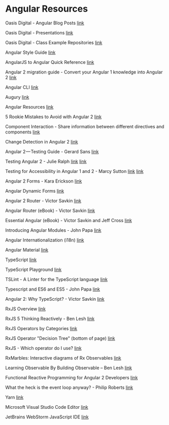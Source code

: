 # Angular Resources

Oasis Digital - Angular Blog Posts
[link](https://blog.oasisdigital.com/category/angularjs/)

Oasis Digital - Presentations
[link](https://www.youtube.com/user/OasisDigitalSoftware)

Oasis Digital - Class Example Repositories
[link](https://bitbucket.org/od-training)

Angular Style Guide
[link](https://angular.io/styleguide)

AngularJS to Angular Quick Reference
[link](https://angular.io/docs/ts/latest/cookbook/a1-a2-quick-reference.html)

Angular 2 migration guide - Convert your Angular 1 knowledge into Angular 2
[link](http://ngmigrate.telerik.com/)

Angular CLI
[link](https://cli.angular.io/)

Augury
[link](https://augury.angular.io/)

Angular Resources
[link](https://angular.io/resources/)

5 Rookie Mistakes to Avoid with Angular 2
[link](http://angularjs.blogspot.com/2016/04/5-rookie-mistakes-to-avoid-with-angular.html)

Component Interaction - Share information between different directives and components
[link](https://angular.io/docs/ts/latest/cookbook/component-communication.html)

Change Detection in Angular 2
[link](https://vsavkin.com/change-detection-in-angular-2-4f216b855d4c#.3d3r1vlvl)

Angular 2 — Testing Guide - Gerard Sans
[link](https://medium.com/google-developer-experts/angular-2-testing-guide-a485b6cb1ef0#.na0gwtswi)

Testing Angular 2 - Julie Ralph
[link](https://www.youtube.com/watch?v=f493Xf0F2yU)
[link](https://github.com/juliemr/angularconnect-2016)

Testing for Accessibility in Angular 1 and 2 - Marcy Sutton
[link](https://www.youtube.com/watch?v=9y2MnXo45cs)
[link](http://marcysutton.github.io/a11y-testing-with-angular/#/)

Angular 2 Forms - Kara Erickson
[link](https://www.youtube.com/watch?v=xYv9lsrV0s4)

Angular Dynamic Forms
[link](https://angular.io/docs/ts/latest/cookbook/dynamic-form.html)

Angular 2 Router - Victor Savkin
[link](https://vsavkin.com/angular-2-router-d9e30599f9ea#.66cdod4ti)

Angular Router (eBook) - Victor Savkin
[link](https://leanpub.com/router)

Essential Angular (eBook) - Victor Savkin and Jeff Cross
[link](https://leanpub.com/essential_angular)

Introducing Angular Modules - John Papa
[link](https://johnpapa.net/introducing-angular-modules-root-module/)

Angular Internationalization (i18n)
[link](https://angular.io/docs/ts/latest/cookbook/i18n.html)

Angular Material
[link](https://material.angular.io/)

TypeScript
[link](https://www.typescriptlang.org/)

TypeScript Playground
[link](https://www.typescriptlang.org/play/index.html)

TSLint - A Linter for the TypeScript language
[link](http://palantir.github.io/tslint/)

Typescript and ES6 and ES5 - John Papa
[link](https://johnpapa.net/es5-es2015-typescript/)

Angular 2: Why TypeScript? - Victor Savkin
[link](https://vsavkin.com/writing-angular-2-in-typescript-1fa77c78d8e8#.pd2sq4xmh)

RxJS Overview
[link](http://reactivex.io/rxjs/manual/overview.html)

RxJS 5 Thinking Reactively - Ben Lesh
[link](https://youtu.be/3LKMwkuK0ZE)

RxJS Operators by Categories
[link](https://github.com/Reactive-Extensions/RxJS/blob/master/doc/gettingstarted/categories.md)

RxJS Operator "Decision Tree" (bottom of page)
[link](http://reactivex.io/rxjs/)

RxJS - Which operator do I use?
[link](https://xgrommx.github.io/rx-book/content/which_operator_do_i_use/index.html)

RxMarbles: Interactive diagrams of Rx Observables
[link](http://rxmarbles.com/)

Learning Observable By Building Observable – Ben Lesh
[link](https://medium.com/@benlesh/learning-observable-by-building-observable-d5da57405d87#.upfv3na4p)

Functional Reactive Programming for Angular 2 Developers
[link](http://blog.angular-university.io/functional-reactive-programming-for-angular-2-developers-rxjs-and-observables/)

What the heck is the event loop anyway? - Philip Roberts
[link](https://www.youtube.com/watch?v=8aGhZQkoFbQ)

Yarn
[link](https://yarnpkg.com)

Microsoft Visual Studio Code Editor
[link](https://code.visualstudio.com/)

JetBrains WebStorm JavaScript IDE
[link](https://www.jetbrains.com/webstorm/)

